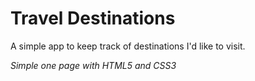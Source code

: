 # Travel Destinations

A simple app to keep track of destinations I'd like to visit.

*Simple one page with HTML5 and CSS3*
